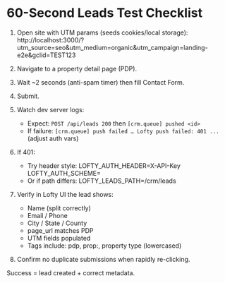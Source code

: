 # 60-Second Leads Test Checklist

1. Open site with UTM params (seeds cookies/local storage):
   http://localhost:3000/?utm_source=seo&utm_medium=organic&utm_campaign=landing-e2e&gclid=TEST123

2. Navigate to a property detail page (PDP).
3. Wait ~2 seconds (anti-spam timer) then fill Contact Form.
4. Submit.
5. Watch dev server logs:
   - Expect: `POST /api/leads 200` then `[crm.queue] pushed <id>`
   - If failure: `[crm.queue] push failed … Lofty push failed: 401 ...` (adjust auth vars)
6. If 401:
   - Try header style:
     LOFTY_AUTH_HEADER=X-API-Key
     LOFTY_AUTH_SCHEME=
   - Or if path differs: LOFTY_LEADS_PATH=/crm/leads
7. Verify in Lofty UI the lead shows:
   - Name (split correctly)
   - Email / Phone
   - City / State / County
   - page_url matches PDP
   - UTM fields populated
   - Tags include: pdp, prop:<id>, property type (lowercased)
8. Confirm no duplicate submissions when rapidly re-clicking.

Success = lead created + correct metadata.
